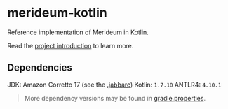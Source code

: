 # merideum-kotlin
Reference implementation of Merideum in Kotlin.

Read the [project introduction](/docs/project-introduction.md) to learn more.

## Dependencies
JDK: Amazon Corretto 17 (see the [.jabbarc](/.jabbarc))
Kotlin: `1.7.10`
ANTLR4: `4.10.1`

> More dependency versions may be found in [gradle.properties](./gradle.properties).
